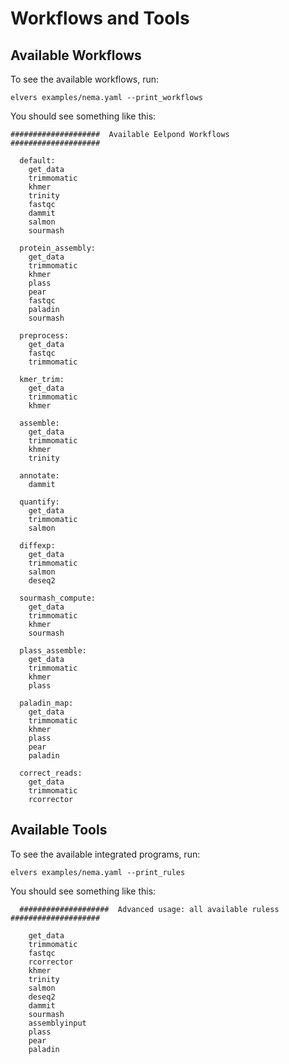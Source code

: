 # Workflows and Tools








## Available Workflows

To see the available workflows, run:
```
elvers examples/nema.yaml --print_workflows
```

You should see something like this:
```
####################  Available Eelpond Workflows  ####################

  default:
	get_data
	trimmomatic
	khmer
	trinity
	fastqc
	dammit
	salmon
	sourmash

  protein_assembly:
	get_data
	trimmomatic
	khmer
	plass
	pear
	fastqc
	paladin
	sourmash

  preprocess:
	get_data
	fastqc
	trimmomatic

  kmer_trim:
	get_data
	trimmomatic
	khmer

  assemble:
	get_data
	trimmomatic
	khmer
	trinity

  annotate:
	dammit

  quantify:
	get_data
	trimmomatic
	salmon

  diffexp:
	get_data
	trimmomatic
	salmon
	deseq2

  sourmash_compute:
	get_data
	trimmomatic
	khmer
	sourmash

  plass_assemble:
	get_data
	trimmomatic
	khmer
	plass

  paladin_map:
	get_data
	trimmomatic
	khmer
	plass
	pear
	paladin

  correct_reads:
	get_data
	trimmomatic
	rcorrector

```
## Available Tools

To see the available integrated programs, run:
```
elvers examples/nema.yaml --print_rules
```
You should see something like this:
```
  ####################  Advanced usage: all available ruless  ####################

	get_data
	trimmomatic
	fastqc
	rcorrector
	khmer
	trinity
	salmon
	deseq2
	dammit
	sourmash
    assemblyinput
	plass
	pear
	paladin

```
